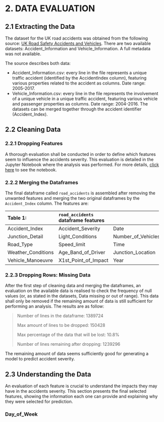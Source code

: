 # 2. DATA EVALUATION

## 2.1 Extracting the Data

The dataset for the UK road accidents was obtained from the following source: [UK Road Safety Accidents and Vehicles](https://www.kaggle.com/tsiaras/uk-road-safety-accidents-and-vehicles).
There are two available datasets: Accident_Information and Vehicle_Information. A full metadata was not available.

The source describes both data:
* Accident_Information.csv: every line in the file represents a unique traffic accident (identified by the AccidentIndex column), featuring various properties related to the accident as columns. Date range: 2005-2017.
* Vehicle_Information.csv: every line in the file represents the involvement of a unique vehicle in a unique traffic accident, featuring various vehicle and passenger properties as columns. Date range: 2004-2016.
The datasets can be merged together through the accident identifier (Accident_Index).

## 2.2 Cleaning Data

### 2.2.1 Dropping Features
A thorough evaluation shall be conducted in order to define which features seem to influence the accidents severity. This evaluation is detailed in the Jupyter Notebook where the analysis was performed. For more details, [click here](https://github.com/rcdpereira/Coursera_Capstone/blob/main/Capstone_Project.ipynb) to see the notebook.

### 2.2.2 Merging the Dataframes
The final dataframe called `road_accidents` is assembled after removing the unwanted features and merging the two original dataframes by the `Accident_Index` column. The features are:

 |Table 1:           |`road_accidents` dataframe features |                     |                        |
 |:---               |:---                                |:---                 |:---                    | 
 |Accident_Index     |Accident_Severity                   |Date                 |Day_of_Week             |
 |Junction_Detail    |Light_Conditions                    |Number_of_Vehicles   |Road_Surface_Conditions |
 |Road_Type          |Speed_limit                         |Time                 |Urban_or_Rural_Area     |
 |Weather_Conditions |Age_Band_of_Driver                  |Junction_Location    |Sex_of_Driver           |
 |Vehicle_Manoeuvre  |X1st_Point_of_Impact                |Year                 |                        |


### 2.2.3 Dropping Rows: Missing Data
After the first step of cleaning data and merging the dataframes, an evaluation on the available data is realised to check the frequency of null values (or, as stated in the datasets, Data missing or out of range). This data shall only be removed if the remaining amount of data is still sufficient for performing an analysis. The results are as follow:
> Number of lines in the dataframe:  1389724
>
> Max amount of lines to be dropped:  150428
>
> Max percentage of the data that will be lost:  10.8%
>
>Number of lines remaining after dropping:  1239296

The remaining amount of data seems sufficiently good for generating a model to predict accident severity.

## 2.3 Understanding the Data

An evaluation of each feature is crucial to understand the impacts they may have in the accidents severity. This section presents the final selected features, showing the information each one can provide and explaining why they were selected for prediction.

### Day_of_Week
